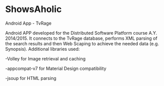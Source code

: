 # ShowsAholic
Android App - TvRage

Android APP developed for the Distributed Software Platform course A.Y. 2014/2015.
It connects to the TvRage database, performs XML parsing of the search results and then Web Scaping to achieve the 
needed data (e.g. Synopsis).
Additional libraries used:

-Volley for Image retrieval and caching

-appcompat-v7 for Material Design compatibility

-jsoup for HTML parsing
